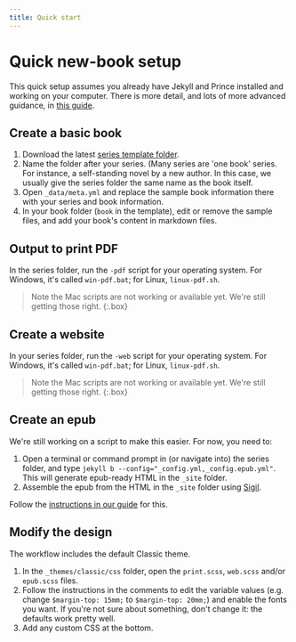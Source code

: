 ```yaml
---
title: Quick start
---
```


# Quick new-book setup

This quick setup assumes you already have Jekyll and Prince installed and working on your computer. There is more detail, and lots of more advanced guidance, in [this guide](http://electricbookworks.github.io/electric-book-workflow/).

## Create a basic book

1. Download the latest [series template folder](https://github.com/electricbookworks/electric-book).
2. Name the folder after your series. (Many series are 'one book' series. For instance, a self-standing novel by a new author. In this case, we usually give the series folder the same name as the book itself.
3. Open `_data/meta.yml` and replace the sample book information there with your series and book information.
4. In your book folder (`book` in the template), edit or remove the sample files, and add your book's content in markdown files.

## Output to print PDF

In the series folder, run the `-pdf` script for your operating system. For Windows, it's called `win-pdf.bat`; for Linux, `linux-pdf.sh`.

> Note the Mac scripts are not working or available yet. We're still getting those right.
{:.box}

## Create a website

In your series folder, run the `-web` script for your operating system. For Windows, it's called `win-pdf.bat`; for Linux, `linux-pdf.sh`.

> Note the Mac scripts are not working or available yet. We're still getting those right.
{:.box}

## Create an epub

We're still working on a script to make this easier. For now, you need to:

1. Open a terminal or command prompt in (or navigate into) the series folder, and type `jekyll b --config="_config.yml,_config.epub.yml"`. This will generate epub-ready HTML in the `_site` folder.
2. Assemble the epub from the HTML in the `_site` folder using [Sigil](https://sigil-ebook.com/).

Follow the [instructions in our guide](http://electricbookworks.github.io/electric-book-workflow/guide/51-epub-output.html#epub-output) for this.

## Modify the design

The workflow includes the default Classic theme.

1. In the `_themes/classic/css` folder, open the `print.scss`, `web.scss` and/or `epub.scss` files.
2. Follow the instructions in the comments to edit the variable values (e.g. change `$margin-top: 15mm;` to `$margin-top: 20mm;`) and enable the fonts you want. If you're not sure about something, don't change it: the defaults work pretty well.
3. Add any custom CSS at the bottom.
